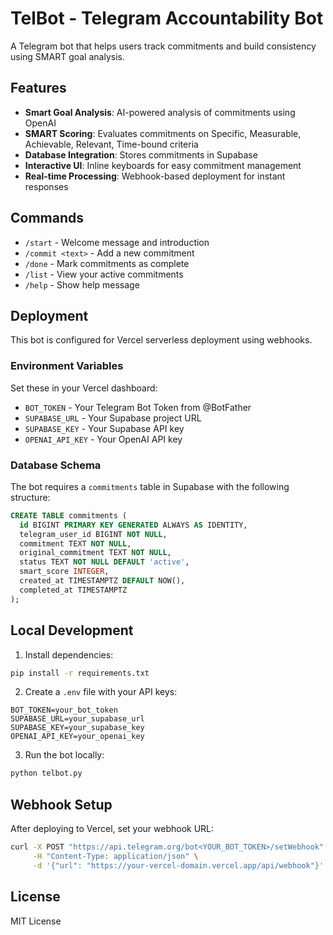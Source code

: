 # TelBot - Telegram Accountability Bot

A Telegram bot that helps users track commitments and build consistency using SMART goal analysis.

## Features

- **Smart Goal Analysis**: AI-powered analysis of commitments using OpenAI
- **SMART Scoring**: Evaluates commitments on Specific, Measurable, Achievable, Relevant, Time-bound criteria
- **Database Integration**: Stores commitments in Supabase
- **Interactive UI**: Inline keyboards for easy commitment management
- **Real-time Processing**: Webhook-based deployment for instant responses

## Commands

- `/start` - Welcome message and introduction
- `/commit <text>` - Add a new commitment
- `/done` - Mark commitments as complete
- `/list` - View your active commitments
- `/help` - Show help message

## Deployment

This bot is configured for Vercel serverless deployment using webhooks.

### Environment Variables

Set these in your Vercel dashboard:

- `BOT_TOKEN` - Your Telegram Bot Token from @BotFather
- `SUPABASE_URL` - Your Supabase project URL
- `SUPABASE_KEY` - Your Supabase API key
- `OPENAI_API_KEY` - Your OpenAI API key

### Database Schema

The bot requires a `commitments` table in Supabase with the following structure:

```sql
CREATE TABLE commitments (
  id BIGINT PRIMARY KEY GENERATED ALWAYS AS IDENTITY,
  telegram_user_id BIGINT NOT NULL,
  commitment TEXT NOT NULL,
  original_commitment TEXT NOT NULL,
  status TEXT NOT NULL DEFAULT 'active',
  smart_score INTEGER,
  created_at TIMESTAMPTZ DEFAULT NOW(),
  completed_at TIMESTAMPTZ
);
```

## Local Development

1. Install dependencies:
```bash
pip install -r requirements.txt
```

2. Create a `.env` file with your API keys:
```
BOT_TOKEN=your_bot_token
SUPABASE_URL=your_supabase_url
SUPABASE_KEY=your_supabase_key
OPENAI_API_KEY=your_openai_key
```

3. Run the bot locally:
```bash
python telbot.py
```

## Webhook Setup

After deploying to Vercel, set your webhook URL:

```bash
curl -X POST "https://api.telegram.org/bot<YOUR_BOT_TOKEN>/setWebhook" \
     -H "Content-Type: application/json" \
     -d '{"url": "https://your-vercel-domain.vercel.app/api/webhook"}'
```

## License

MIT License